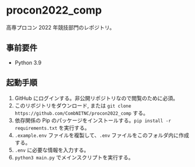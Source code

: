 # procon2022_comp

高専プロコン 2022 年競技部門のレポジトリ。

## 事前要件

- Python 3.9

## 起動手順

1. GitHub にログインする。非公開リポジトリなので閲覧のために必須。
2. このリポジトリをダウンロード, または `git clone https://github.com/CombNITNC/procon2022_comp` する。
3. 依存関係の Pip のパッケージをインストールする。`pip install -r requirements.txt` を実行する。
4. `.example.env` ファイルを複製して、`.env` ファイルをこのフォルダ内に作成する。
5. `.env` に必要な情報を入力する。
6. `python3 main.py` でメインスクリプトを実行する。
